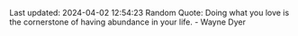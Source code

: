 Last updated: 2024-04-02 12:54:23
Random Quote: Doing what you love is the cornerstone of having abundance in your life. - Wayne Dyer